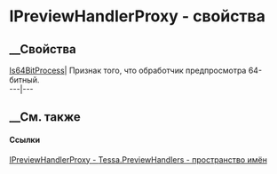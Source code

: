 # IPreviewHandlerProxy - свойства
##  __Свойства
[Is64BitProcess](P_Tessa_PreviewHandlers_IPreviewHandlerProxy_Is64BitProcess.htm)|
Признак того, что обработчик предпросмотра 64-битный.  
---|---  
## __См. также
#### Ссылки
[IPreviewHandlerProxy - ](T_Tessa_PreviewHandlers_IPreviewHandlerProxy.htm)
[Tessa.PreviewHandlers - пространство имён](N_Tessa_PreviewHandlers.htm)
